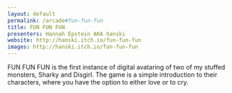 ```yaml
---
layout: default
permalink: /arcade#fun-fun-fun
title: FUN FUN FUN
presenters: Hannah Epstein AKA hanski
website: http://hanski.itch.io/fun-fun-fun
images: http://hanski.itch.io/fun-fun-fun
---
```

FUN FUN FUN is the first instance of digital avataring of two of my stuffed monsters, Sharky and Disgirl. The game is a simple introduction to their characters, where you have the option to either love or to cry.
